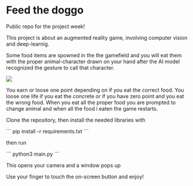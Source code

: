 # Feed the doggo
Public repo for the project week!

This project is about an augmented reality game, involving computer vision and deep-learnig.

Some food items are spowned in the the gamefield and you will eat them with the proper animal-character drawn on your hand after the AI model recognized the gesture to call that character.

<img src="https://github.com/alessiorecchia/portfolio/blob/main/static/assets/demo.gif">

You earn or loose one point depending on if you eat the correct food. You loose one life if you eat the concrete or if you have zero point and you eat the wrong food. When you eat all the proper food you are prompted to change animal and when all the food i eaten the game restarts.

Clone the repository, then install the needed libraries with

´´´
pip install -r requirements.txt
´´´

then run 

´´´
python3 main.py
´´´

This opens your camera and a window pops up

Use your finger to touch the on-screen button and enjoy!
